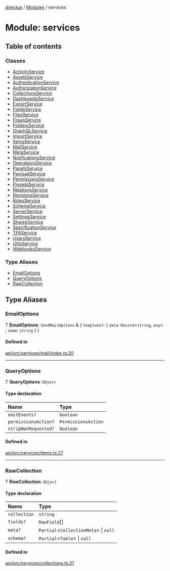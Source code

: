 [directus](../README.md) / [Modules](../modules.md) / services

# Module: services

## Table of contents

### Classes

- [ActivityService](../classes/services.ActivityService.md)
- [AssetsService](../classes/services.AssetsService.md)
- [AuthenticationService](../classes/services.AuthenticationService.md)
- [AuthorizationService](../classes/services.AuthorizationService.md)
- [CollectionsService](../classes/services.CollectionsService.md)
- [DashboardsService](../classes/services.DashboardsService.md)
- [ExportService](../classes/services.ExportService.md)
- [FieldsService](../classes/services.FieldsService.md)
- [FilesService](../classes/services.FilesService.md)
- [FlowsService](../classes/services.FlowsService.md)
- [FoldersService](../classes/services.FoldersService.md)
- [GraphQLService](../classes/services.GraphQLService.md)
- [ImportService](../classes/services.ImportService.md)
- [ItemsService](../classes/services.ItemsService.md)
- [MailService](../classes/services.MailService.md)
- [MetaService](../classes/services.MetaService.md)
- [NotificationsService](../classes/services.NotificationsService.md)
- [OperationsService](../classes/services.OperationsService.md)
- [PanelsService](../classes/services.PanelsService.md)
- [PayloadService](../classes/services.PayloadService.md)
- [PermissionsService](../classes/services.PermissionsService.md)
- [PresetsService](../classes/services.PresetsService.md)
- [RelationsService](../classes/services.RelationsService.md)
- [RevisionsService](../classes/services.RevisionsService.md)
- [RolesService](../classes/services.RolesService.md)
- [SchemaService](../classes/services.SchemaService.md)
- [ServerService](../classes/services.ServerService.md)
- [SettingsService](../classes/services.SettingsService.md)
- [SharesService](../classes/services.SharesService.md)
- [SpecificationService](../classes/services.SpecificationService.md)
- [TFAService](../classes/services.TFAService.md)
- [UsersService](../classes/services.UsersService.md)
- [UtilsService](../classes/services.UtilsService.md)
- [WebhooksService](../classes/services.WebhooksService.md)

### Type Aliases

- [EmailOptions](services.md#emailoptions)
- [QueryOptions](services.md#queryoptions)
- [RawCollection](services.md#rawcollection)

## Type Aliases

### EmailOptions

Ƭ **EmailOptions**: `SendMailOptions` & { `template?`: { `data`: `Record`<`string`, `any`\> ; `name`: `string`  }  }

#### Defined in

[api/src/services/mail/index.ts:20](https://github.com/directus/directus/blob/9368dbd0c/api/src/services/mail/index.ts#L20)

___

### QueryOptions

Ƭ **QueryOptions**: `Object`

#### Type declaration

| Name | Type |
| :------ | :------ |
| `emitEvents?` | `boolean` |
| `permissionsAction?` | `PermissionsAction` |
| `stripNonRequested?` | `boolean` |

#### Defined in

[api/src/services/items.ts:27](https://github.com/directus/directus/blob/9368dbd0c/api/src/services/items.ts#L27)

___

### RawCollection

Ƭ **RawCollection**: `Object`

#### Type declaration

| Name | Type |
| :------ | :------ |
| `collection` | `string` |
| `fields?` | `RawField`[] |
| `meta?` | `Partial`<`CollectionMeta`\> \| ``null`` |
| `schema?` | `Partial`<`Table`\> \| ``null`` |

#### Defined in

[api/src/services/collections.ts:21](https://github.com/directus/directus/blob/9368dbd0c/api/src/services/collections.ts#L21)
